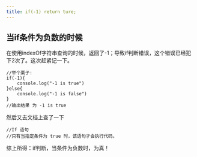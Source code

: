 ```yaml
---
title: if(-1) return ture;
---
```

## 当if条件为负数的时候
在使用indexOf字符串查询的时候，返回了-1；导致if判断错误，这个错误已经犯下2次了。这次赶紧记一下。

	//举个栗子:
	if(-1){
		console.log("-1 is true")
	}else{
		console.log("-1 is false")
	}
	//输出结果 为 -1 is true
然后又去文档上查了一下

	//If 语句
	//只有当指定条件为 true 时，该语句才会执行代码。

综上所得：if判断，当条件为负数时，为真！


